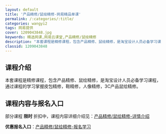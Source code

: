 ```yaml
---
layout: default
title: '产品精修/鼠绘精修-网易精品单课'
permalink: /:categories/:title/
categories: wangyi2
tags: 网易提供
cover: 1209043848.jpg
keywords: 精选网课,网易云课堂,产品精修/鼠绘精修
description: "本套课程是精修课程，包含产品精修、鼠绘精修，是淘宝设计人员必备学习课程，通过课程的学习掌握皮包精修，鞋精修，人像精修，3C产品鼠绘精修。产品精修/鼠绘精修"
classid: 1209043848
---
```


## 课程介绍

本套课程是精修课程，包含产品精修、鼠绘精修，是淘宝设计人员必备学习课程，通过课程的学习掌握皮包精修，鞋精修，人像精修，3C产品鼠绘精修。

## 课程内容与报名入口

部分课程 **限时** 折扣中，课程内容详细介绍见：[产品精修/鼠绘精修-详情介绍](https://study.163.com/course/introduction/1209043848.htm?share=1&shareId=1025206652&utm_campaign=share&utm_medium=iphoneShare&utm_source=&utm_u=1025206652)

**优惠报名入口**：[产品精修/鼠绘精修-报名学习](https://study.163.com/course/introduction/1209043848.htm?share=1&shareId=1025206652&utm_campaign=share&utm_medium=iphoneShare&utm_source=&utm_u=1025206652)

